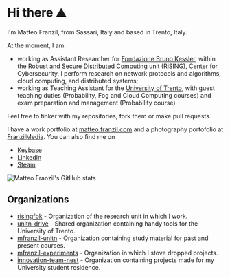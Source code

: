 # Hi there ⛰

I'm Matteo Franzil, from Sassari, Italy and based in Trento, Italy.

At the moment, I am:
- working as Assistant Researcher for [Fondazione Bruno Kessler](https://www.fbk.eu/), within the [Robust and Secure Distributed Computing](https://rising.fbk.eu) unit (RiSING), Center for Cybersecurity. I perform research on network protocols and algorithms, cloud computing, and distributed systems;
- working as Teaching Assistant for the [University of Trento](https://www.disi.unitn.it/), with guest teaching duties (Probability, Fog and Cloud Computing courses) and exam preparation and management (Probability course) 

Feel free to tinker with my repositories, fork them or make pull requests.

I have a work portfolio at [matteo.franzil.com](https://matteo.franzil.com/) and a photography portofolio at [FranzilMedia](https://www.franzilmedia.com/matteo-franzil/). You can also find me on

- [Keybase](https://keybase.io/mfranzil)
- [LinkedIn](https://www.linkedin.com/in/matteo-franzil-20823414b/)
- [Steam](https://steamcommunity.com/id/qwilava)

![Matteo Franzil's GitHub stats](https://github-readme-stats.vercel.app/api?username=mfranzil&show_icons=true&theme=dark)

## Organizations

- [risingfbk](https://github.com/risingfbk) - Organization of the research unit in which I work.
- [unitn-drive](https://github.com/unitn-drive) - Shared organization containing handy tools for the University of Trento.
- [mfranzil-unitn](https://github.com/mfranzil-unitn) - Organization containing study material for past and present courses. 
- [mfranzil-experiments](https://github.com/mfranzil-experiments) - Organization in which I stove dropped projects.
- [innovation-team-nest](https://github.com/InnovationTeamNest) - Organization containing projects made for my University student residence.
